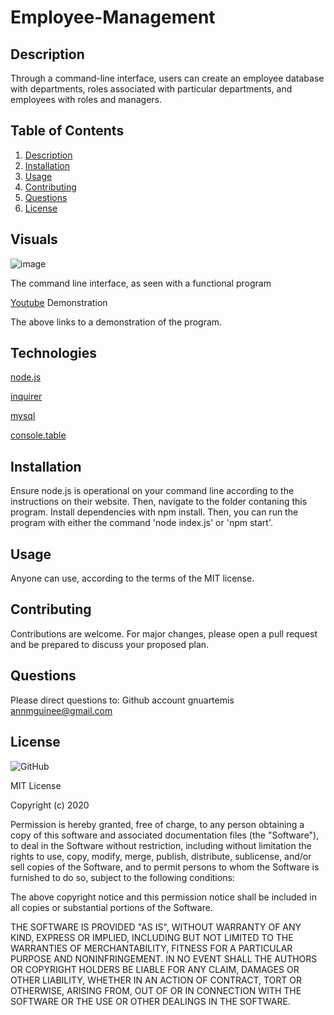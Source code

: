 # Employee-Management
## Description
Through a command-line interface, users can create an employee database with departments, roles associated with particular departments, and employees with roles and managers.

## Table of Contents
1. [Description](#-Description)
1. [Installation](#Installation)
1. [Usage](#Usage)
1. [Contributing](#Contributing)
1. [Questions](#Questions)
1. [License](#License)

## Visuals 

![image](https://user-images.githubusercontent.com/69055538/96023378-3283f200-0e07-11eb-8c61-4519f4caf2a9.png)

The command line interface, as seen with a functional program

[Youtube](https://youtu.be/SXk22HcLoXc) Demonstration

The above links to a demonstration of the program.

## Technologies 

[node.js]( https://nodejs.org/en/)

[inquirer](https://www.npmjs.com/package/inquirer)

[mysql](https://www.npmjs.com/package/mysql)

[console.table](https://www.npmjs.com/package/console.table)

## Installation
Ensure node.js is operational on your command line according to the instructions on their website.  Then, navigate to the folder contaning this program. Install dependencies with npm install. Then, you can run the program with either the command 'node index.js' or 'npm start'.

## Usage
Anyone can use, according to the terms of the MIT license.
    
## Contributing
Contributions are welcome. For major changes, please open a pull request and be prepared to discuss your proposed plan.

## Questions
Please direct questions to:
Github account gnuartemis
annmguinee@gmail.com 

## License 

![GitHub](https://img.shields.io/github/license/gnuartemis/Employee-Management) 

MIT License

Copyright (c) 2020
    
Permission is hereby granted, free of charge, to any person obtaining a copy of this software and associated documentation files (the "Software"), to deal in the Software without restriction, including without limitation the rights to use, copy, modify, merge, publish, distribute, sublicense, and/or sell copies of the Software, and to permit persons to whom the Software is furnished to do so, subject to the following conditions:

The above copyright notice and this permission notice shall be included in all copies or substantial portions of the Software.

THE SOFTWARE IS PROVIDED "AS IS", WITHOUT WARRANTY OF ANY KIND, EXPRESS OR IMPLIED, INCLUDING BUT NOT LIMITED TO THE WARRANTIES OF MERCHANTABILITY, FITNESS FOR A PARTICULAR PURPOSE AND NONINFRINGEMENT. IN NO EVENT SHALL THE AUTHORS OR COPYRIGHT HOLDERS BE LIABLE FOR ANY CLAIM, DAMAGES OR OTHER LIABILITY, WHETHER IN AN ACTION OF CONTRACT, TORT OR OTHERWISE, ARISING FROM, OUT OF OR IN CONNECTION WITH THE SOFTWARE OR THE USE OR OTHER DEALINGS IN THE SOFTWARE.
